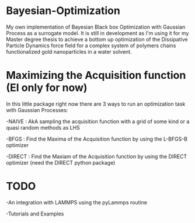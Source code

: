 # Bayesian-Optimization

My own implementation of Bayesian Black box Optimization with Gaussian Process as a surrogate model.
It is still in development as I'm using it for my Master degree thesis to achieve a bottom up optimization of the Dissipative
Particle Dynamics force field for a complex system of polymers chains functionalized gold nanoparticles in a water solvent. 

# Maximizing the Acquisition function (EI only for now)
In this little package right now there are 3 ways to run an optimization task with Gaussian Processes:

-NAIVE : AkA sampling the acquisition function with a grid of some kind or a quasi random methods as LHS

-BFGS : Find the Maxima of the Acquisition function by using the L-BFGS-B optimizer

-DIRECT : Find the Maxiam of the Acquisition function by using the DIRECT optimizer (need the DIRECT python package)

# TODO

-An integration with LAMMPS using the pyLammps routine

-Tutorials and Examples




